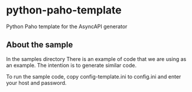 # python-paho-template
Python Paho template for the AsyncAPI generator

## About the sample

In the samples directory There is an example of code that we are using as an example. The intention is to generate similar code.

To run the sample code, copy config-template.ini to config.ini and enter your host and password.


